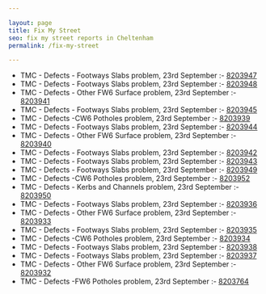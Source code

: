 ```yaml
---

layout: page
title: Fix My Street
seo: fix my street reports in Cheltenham
permalink: /fix-my-street

---
```


<!-- fix_marker starts -->

- TMC - Defects - Footways Slabs problem, 23rd September :- [8203947](https://www.fixmystreet.com/report/8203947)
- TMC - Defects - Footways Slabs problem, 23rd September :- [8203948](https://www.fixmystreet.com/report/8203948)
- TMC - Defects - Other FW6  Surface problem, 23rd September :- [8203941](https://www.fixmystreet.com/report/8203941)
- TMC - Defects - Footways Slabs problem, 23rd September :- [8203945](https://www.fixmystreet.com/report/8203945)
- TMC - Defects -CW6 Potholes  problem, 23rd September :- [8203939](https://www.fixmystreet.com/report/8203939)
- TMC - Defects - Footways Slabs problem, 23rd September :- [8203944](https://www.fixmystreet.com/report/8203944)
- TMC - Defects - Other FW6  Surface problem, 23rd September :- [8203940](https://www.fixmystreet.com/report/8203940)
- TMC - Defects - Footways Slabs problem, 23rd September :- [8203942](https://www.fixmystreet.com/report/8203942)
- TMC - Defects - Footways Slabs problem, 23rd September :- [8203943](https://www.fixmystreet.com/report/8203943)
- TMC - Defects - Footways Slabs problem, 23rd September :- [8203949](https://www.fixmystreet.com/report/8203949)
- TMC - Defects -CW6 Potholes  problem, 23rd September :- [8203952](https://www.fixmystreet.com/report/8203952)
- TMC - Defects - Kerbs and Channels problem, 23rd September :- [8203950](https://www.fixmystreet.com/report/8203950)
- TMC - Defects - Footways Slabs problem, 23rd September :- [8203936](https://www.fixmystreet.com/report/8203936)
- TMC - Defects - Other FW6  Surface problem, 23rd September :- [8203933](https://www.fixmystreet.com/report/8203933)
- TMC - Defects - Footways Slabs problem, 23rd September :- [8203935](https://www.fixmystreet.com/report/8203935)
- TMC - Defects -CW6 Potholes  problem, 23rd September :- [8203934](https://www.fixmystreet.com/report/8203934)
- TMC - Defects - Footways Slabs problem, 23rd September :- [8203938](https://www.fixmystreet.com/report/8203938)
- TMC - Defects - Footways Slabs problem, 23rd September :- [8203937](https://www.fixmystreet.com/report/8203937)
- TMC - Defects - Other FW6  Surface problem, 23rd September :- [8203932](https://www.fixmystreet.com/report/8203932)
- TMC - Defects -FW6 Potholes problem, 23rd September :- [8203764](https://www.fixmystreet.com/report/8203764)

<!-- fix_marker ends -->